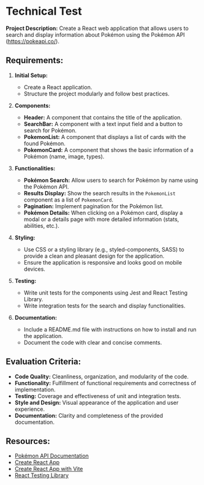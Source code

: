 # Technical Test

**Project Description:**
Create a React web application that allows users to search and display information about Pokémon using the Pokémon API (https://pokeapi.co/).

## Requirements:
1. **Initial Setup:**
   - Create a React application.
   - Structure the project modularly and follow best practices.

2. **Components:**
   - **Header:** A component that contains the title of the application.
   - **SearchBar:** A component with a text input field and a button to search for Pokémon.
   - **PokemonList:** A component that displays a list of cards with the found Pokémon.
   - **PokemonCard:** A component that shows the basic information of a Pokémon (name, image, types).

3. **Functionalities:**
   - **Pokémon Search:** Allow users to search for Pokémon by name using the Pokémon API.
   - **Results Display:** Show the search results in the `PokemonList` component as a list of `PokemonCard`.
   - **Pagination:** Implement pagination for the Pokémon list.
   - **Pokémon Details:** When clicking on a Pokémon card, display a modal or a details page with more detailed information (stats, abilities, etc.).

4. **Styling:**
   - Use CSS or a styling library (e.g., styled-components, SASS) to provide a clean and pleasant design for the application.
   - Ensure the application is responsive and looks good on mobile devices.

5. **Testing:**
   - Write unit tests for the components using Jest and React Testing Library.
   - Write integration tests for the search and display functionalities.

6. **Documentation:**
   - Include a README.md file with instructions on how to install and run the application.
   - Document the code with clear and concise comments.

## Evaluation Criteria:
- **Code Quality:** Cleanliness, organization, and modularity of the code.
- **Functionality:** Fulfillment of functional requirements and correctness of implementation.
- **Testing:** Coverage and effectiveness of unit and integration tests.
- **Style and Design:** Visual appearance of the application and user experience.
- **Documentation:** Clarity and completeness of the provided documentation.

## Resources:
- [Pokémon API Documentation](https://pokeapi.co/docs/v2)
- [Create React App](https://create-react-app.dev/docs/getting-started)
- [Create React App with Vite](https://vitejs.dev/guide/)
- [React Testing Library](https://testing-library.com/docs/react-testing-library/intro)

